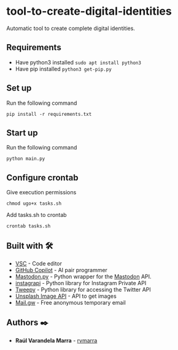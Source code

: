 # tool-to-create-digital-identities
Automatic tool to create complete digital identities.

## Requirements

- Have python3 installed ```sudo apt install python3```
- Have pip installed     ```python3 get-pip.py```

## Set up

Run the following command

```
pip install -r requirements.txt
```

## Start up

Run the following command

```
python main.py
```

## Configure crontab

Give execution permissions

```
chmod ugo+x tasks.sh
```

Add tasks.sh to crontab

```
crontab tasks.sh
```

## Built with :hammer_and_wrench:

- [VSC](https://code.visualstudio.com/) - Code editor
- [GitHub Copilot](https://github.com/features/copilot) -  AI pair programmer
- [Mastodon.py](https://github.com/halcy/Mastodon.py) - Python wrapper for the [Mastodon](https://github.com/tootsuite/mastodon/) API.
- [instagrapi](https://github.com/adw0rd/instagrapi) - Python library for Instagram Private API
- [Tweepy](https://www.tweepy.org/) - Python library for accessing the Twitter API
- [Unsplash Image API](https://unsplash.com/developers) - API to get images
- [Mail.gw](https://docs.mail.gw/) - Free anonymous temporary email

## Authors :black_nib:


* **Raúl Varandela Marra** -  [rvmarra](https://github.com/rvmarra)
